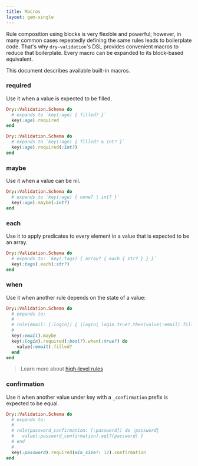 ```yaml
---
title: Macros
layout: gem-single
---
```


Rule composition using blocks is very flexible and powerful; however, in many common cases repeatedly defining the same rules leads to boilerplate code. That's why `dry-validation`'s DSL provides convenient macros to reduce that boilerplate. Every macro can be expanded to its block-based equivalent.

This document describes available built-in macros.

### required

Use it when a value is expected to be filled.

``` ruby
Dry::Validation.Schema do
  # expands to `key(:age) { filled? }`
  key(:age).required
end
```

``` ruby
Dry::Validation.Schema do
  # expands to `key(:age) { filled? & int? }`
  key(:age).required(:int?)
end
```

### maybe

Use it when a value can be nil.

``` ruby
Dry::Validation.Schema do
  # expands to `key(:age) { none? | int? }`
  key(:age).maybe(:int?)
end
```

### each

Use it to apply predicates to every element in a value that is expected to be an array.

``` ruby
Dry::Validation.Schema do
  # expands to: `key(:tags) { array? { each { str? } } }`
  key(:tags).each(:str?)
end
```

### when

Use it when another rule depends on the state of a value:

``` ruby
Dry::Validation.Schema do
  # expands to:
  #
  # rule(email: [:login]) { |login| login.true?.then(value(:email).filled?) }
  #
  key(:email).maybe
  key(:login).required(:bool?).when(:true?) do
    value(:email).filled?
  end
end
```

> Learn more about [high-level rules](/gems/dry-validation/high-level-rules)

### confirmation

Use it when another value under key with a `_confirmation` prefix is expected to be equal.

``` ruby
Dry::Validation.Schema do
  # expands to:
  #
  # rule(password_confirmation: [:password]) do |password|
  #   value(:password_confirmation).eql?(password) }
  # end
  #
  key(:password).required(min_size?: 12).confirmation
end
```
